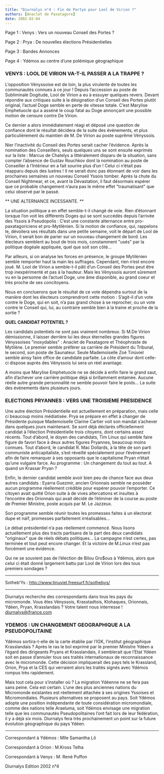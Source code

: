 ```yaml
---
title: "Diurnalys n°4 : Fin de Partye pour Lool de Virion ?"
authors: [Anaclet de Paxatagore]
date: 2002-02-04
---
```


Page 1 : Venys : Vers un nouveau Conseil des Portes ?

Page 2 : Prya : De nouvelles élections Présidentielles

Page 3 : Bandes Annonces

Page 4 : Ydémos au centre d’une polémique géographique

### VENYS : LOOL DE VIRION VA-T-IL PASSER A LA TRAPPE ?

L’opposition Vényssoise est de loin, la plus virulente de toutes les communautés connues à ce jour ! Depuis l’accession au poste de Subliminale Dogitude, Lool de Virion a eu à essuyer quelques revers. Devant répondre aux critiques suite à la désignation d’un Conseil des Portes plutôt original, l’actuel Doge semble en perte de vitesse totale. C’est Marylise Emphetuocle qui a asséné le coup fatal au Doge annonçant une possible motion de censure contre De Virion.

Ce dernier a alors immédiatement réagi et déposé une question de confiance dont le résultat décidera de la suite des événements, et plus particulièrement du maintien de M. De Virion au poste suprême Vényssois.

Nier l’inactivité du Conseil des Portes serait cacher l’évidence. Après la nomination des Conseillers, seuls quelques uns se sont ensuite exprimés sur la liste : Marcus de Chatelys a littéralement disparu de la situation, sans compter l’absence de Gustav Rouchkov dont la nomination au poste de Conseiller à l’Intérieur en a fait sourire plus d’un ! Celui ci n’était pas réapparu depuis des lustres ! Il ne serait donc pas étonnant de voir dans les prochaines semaines un nouveau Conseil Yssois tomber. Après la chute du Conseil Nightmear, et ce, avant la Dévastation, il faut désormais espérer que ce probable changement n’aura pas le même effet "traumatisant" que celui observé par le passé.

** UNE ALTERNANCE INCESSANTE. **

La situation politique a en effet semble-t-il changé de voie. Rien d’étonnant lorsque l’on voit les différents Doges qui se sont succédés depuis l’arrivée des Yssois à Pseudopolis : C’est une constante alternance entre pro-paxatagoriciens et pro-Mytilènien. Si la motion de confiance, qui, rappelons le, dévoilera ses résultats dans une petite semaine, voit le départ de Lool de Virion, il serait bon de parier sur un nouveau changement de bord. Les électeurs semblent au bout de trois mois, constamment "usés" par la politique dogéale appliquée, quel que soit son côté...

Par ailleurs, si on analyse les forces en présence, le groupe Mytilènien semble remporter haut la main les suffrages. Cependant, rien n’est encore joué. M. Lool de Virion a semble-t-il pâti d’un Conseil des Portes peut être trop inexpérimenté et pas à la hauteur. Mais les Vényssois auront sûrement vu en la personne de l’actuel Doge, une âme disponible, au grand coeur et très proche de ses concitoyens.

Nous en concluerons que le résultat de ce vote dépendra surtout de la manière dont les électeurs comprendront cette motion : S’agit-il d’un vote contre le Doge, qui en soit, n’a pas grand chose à se reprocher, ou un vote contre le Conseil qui, lui, au contraire semble bien à la traine et proche de la sortie ?

**QUEL CANDIDAT POTENTIEL ?**

Les candidats potentiels ne sont pas vraiment nombreux. Si M.De Virion démissionne, il laisser derrière lui les deux éternelles grandes figures Vényssoises "inoxydables" : Anaclet de Paxatagore et Théophraste de Mytilène. Le premier semble préférer sa carrière de Président du Tribunal, le second, son poste de Saunateur. Seule Mademoiselle Zoé Tinùviel semble ainsy faire office de candidate parfaite. La côte d’amour dont celle-ci dispose auprès des Vényssois lui sera un réel avantage.

A moins que Marylise Emphetuocle ne se décide à enfin faire le grand saut, afin d’achever une carrière politique déjà si brillamment entamée. Aucune réelle autre grande personnalité ne semble pouvoir faire le poids... La suite des événements dans plusieurs jours.

### ELECTIONS PRYANNES : VERS UNE TROISIEME PRESIDENCE

Une autre élection Présidentielle est actuellement en préparation, mais celle ci beaucoup moins médiatisée. Prya se prépare en effet à changer de Présidente puisque Mademoiselle Clarine Cartier voit son mandat s’achever dans quelques jours maintenant. Se sont déjà déclarés officiellement candidat à l’élection Présidentielle trois citoyens, dont certains assez récents. Tout d’abord, le doyen des candidats, Tim Linux qui semble faire figure de favori face à deux autres figures Pryannes, beaucoup moins connues. Tout d’abord, le candidat R. Mac Dollards, à la tête de son parti communiste anticapitaliste, s’est réveillé spécialement pour l’événement afin de faire remarquer à ses opposants que le capitalisme Pryan n’était qu’une vulgaire farce. Au programme : Un changement du tout au tout. A quand un Krassar Pryan ?

Enfin, le dernier candidat semble avoir bien peu de chance face aux deux autres candidats : Eyarra Guezmir, ancien Orionnais semble ne posséder aucun programme réellement crédible pour espérer pouvoir l’emporter. Ce citoyen avait quitté Orion suite à de vives altercations et insultes à l’encontre des Orionnais qui avait décidé de l’éliminer de la course au poste de Premier Ministre, poste acquis par M. Le Jazzeux.

Son programme semble réunir toutes les promesses faites à un électorat dupe et naïf, promesses parfaitement irréalisables...

Le débat présidentiel n’a pas réellement commencé. Nous lisons actuellement plus des tracts partisans de la part des deux candidats "originaux" que de réels débats politiques... La campagne n’est certes, pas terminée et tout peut encore changer. Et la victoire de M.Linux n’est pas forcément une évidence.

Qui ne se souvient pas de l’élection de Bilou Gro$ous à Ydémos, alors que celui ci était donné largement battu par Lool de Virion lors des tous premiers sondages ?

*****

Sotheb’Ys : http://www.tinuviel.freesurf.fr/sothebys/

*****

Diurnalys recherche des correspondants dans tous les pays du micromonde. Vous êtes Vényssois, Krasstadtois, Klohaques, Orionnais, Ydéen, Pryan, Krasslandais ? Votre talent nous interresse ! diurnalys@ifrance.com

### YDEMOS : UN CHANGEMENT GEOGRAPHIQUE A LA PSEUDOPOLITAINE

Ydémos sortira-t-elle de la carte établie par l’IGK, l’institut géographique Krasslandais ? Après le ras le bol exprimé par le premier Ministre Ydéen a l’égard des dirigeants Pryans et Krasslandais, il semblerait que l’Etat Ydéen soit en passe d’annuler tous ses traités internationaux de reconnaissance avec le micromonde. Cette décision impliquerait des pays tels le Krassland, Orion, Prya et la CES qui verraient alors les traités signés avec Ydémos rompus très rapidement.

Mais tout cela pour s’installer où ? La migration Ydéenne ne se fera pas sans peine. Cela est certain. L’une des plus anciennes nations du Micromonde existantes est réellement attachée à ses origines Yssoises et Micromondiales. Plusieurs alternatives se proposent au pays. Soit Ydémos adopte une position indépendante de toute considération micromondiale, comme des nations telle Araeluma, soit Ydémos envisage une migration telle que les communautés Pseudopolitaines l’ont fait lors de leur fédération, il y a déjà six mois. Diurnalys fera très prochainement un point sur la future évolution géographique du pays Ydéen.

*****

Correspondant à Ydémos : Mlle Samantha Lô

Correspondant à Orion : M.Kross Telha

Correspondant à Venys : M. René Puffon

Diurnalys Edition 2002 n°4